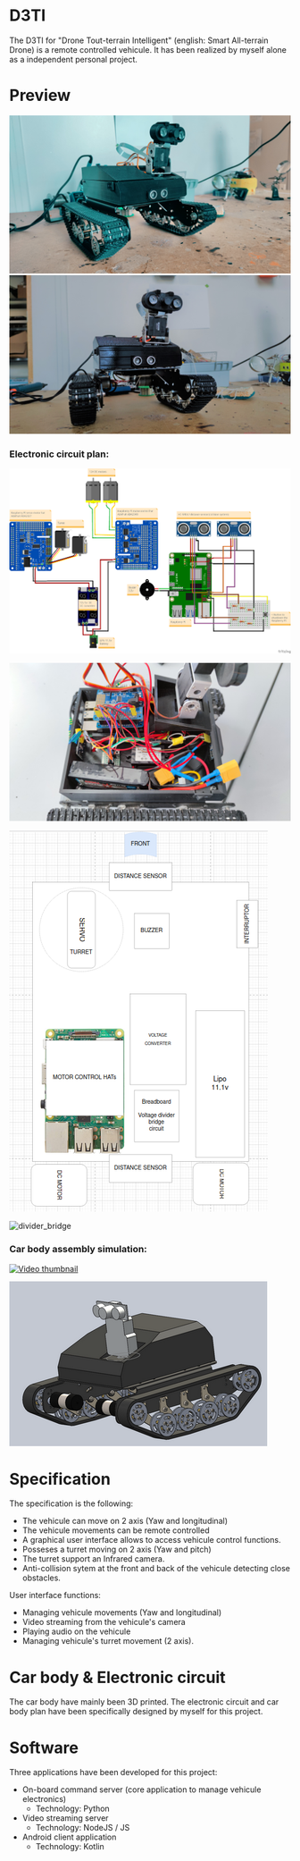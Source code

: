 # D3TI

The D3TI for "Drone Tout-terrain Intelligent" (english: Smart All-terrain Drone) is a remote controlled vehicule. It has been realized by myself alone as a independent personal project.

# Preview

![Preview1](/github/final1.jpg)
![Preview2](/github/final2.jpg)

### Electronic circuit plan:
![circuitPlan](/github/fritzing_schema_bb.png)

![circuitInBody](/github/global_circuit_in_case.jpg)

![cricuitPlanInBody](/github/draw_circuit_position.png)

![divider_bridge](/github/divider_bridge.jpg)

### Car body assembly simulation:
[![Video thumbnail](https://img.youtube.com/vi/i-M1x1rulGU/0.jpg)](https://www.youtube.com/watch?v=i-M1x1rulGU)

![concept_3dmodel](/github/concept_3dmodel.png)


# Specification

The specification is the following:
- The vehicule can move on 2 axis (Yaw and longitudinal)
- The vehicule movements can be remote controlled
- A graphical user interface allows to access vehicule control functions.
- Posseses a turret moving on 2 axis (Yaw and pitch)
- The turret support an Infrared camera.
- Anti-collision sytem at the front and back of the vehicule detecting close obstacles.

User interface functions:
- Managing vehicule movements (Yaw and longitudinal)
- Video streaming from the vehicule's camera
- Playing audio on the vehicule
- Managing vehicule's turret movement (2 axis).

# Car body & Electronic circuit
The car body have mainly been 3D printed.
The electronic circuit and car body plan have been specifically designed by myself for this project.

# Software

Three applications have been developed for this project:
- On-board command server (core application to manage vehicule electronics)
  - Technology: Python
- Video streaming server
  - Technology: NodeJS / JS
- Android client application
  - Technology: Kotlin
